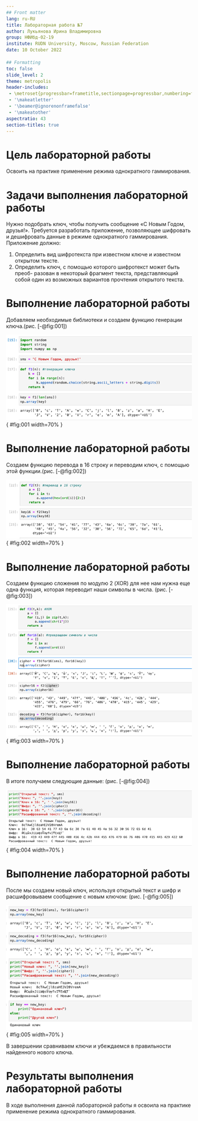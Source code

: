 ```yaml
---
## Front matter
lang: ru-RU
title: Лабораторная работа №7
author: Лукьянова Ирина Владимировна
group: НФИбд-02-19
institute: RUDN University, Moscow, Russian Federation
date: 10 October 2022

## Formatting
toc: false
slide_level: 2
theme: metropolis
header-includes: 
 - \metroset{progressbar=frametitle,sectionpage=progressbar,numbering=fraction}
 - '\makeatletter'
 - '\beamer@ignorenonframefalse'
 - '\makeatother'
aspectratio: 43
section-titles: true
---
```


# **Цель лабораторной работы**

Освоить на практике применение режима однократного гаммирования.

# **Задачи выполнения лабораторной работы**

Нужно подобрать ключ, чтобы получить сообщение «С Новым Годом, друзья!». Требуется разработать приложение, позволяющее шифровать и дешифровать данные в режиме однократного гаммирования. Приложение должно:

1. Определить вид шифротекста при известном ключе и известном открытом тексте.
2. Определить ключ, с помощью которого шифротекст может быть преоб- разован в некоторый фрагмент текста, представляющий собой один из возможных вариантов прочтения открытого текста.

# **Выполнение лабораторной работы**

Добавляем необходимые библиотеки и создаем функцию генерации ключа.(рис. [-@fig:001])

![Код](screen/1.png){ #fig:001 width=70% }

# **Выполнение лабораторной работы**

Создаем функцию перевода в 16 строку и переводим ключ, с помощью этой функции.(рис. [-@fig:002])

![Код 2](screen/2.png){ #fig:002 width=70% }

# **Выполнение лабораторной работы**

Создаем функцию сложения по модулю 2 (XOR) для нее нам нужна еще одна функция, которая переводит наши символы в числа. (рис. [-@fig:003])

![Функции](screen/3.png){ #fig:003 width=70% }

# **Выполнение лабораторной работы**

В итоге получаем следующие данные: (рис. [-@fig:004])

![Вывод данных](screen/4.png){ #fig:004 width=70% }

# **Выполнение лабораторной работы**

После мы создаем новый ключ, используя открытый текст и шифр и расшифровываем сообщение с новым ключом: (рис. [-@fig:005])

![Проверяем работу сервиса](screen/5.png){ #fig:005 width=70% }

В завершении сравниваем ключи и убеждаемся в правильности найденного нового ключа.

# **Результаты выполнения лабораторной работы**

В ходе выполнения данной лабораторной работы я освоила на практике применение режима однократного гаммирования.
